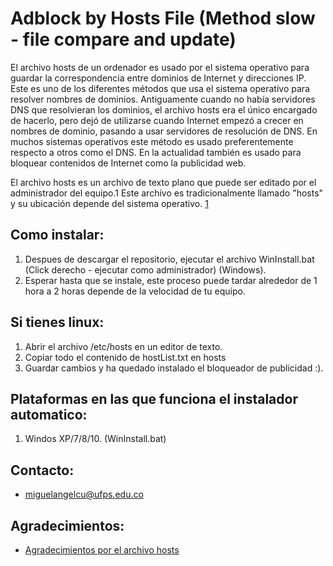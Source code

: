 ﻿Adblock by Hosts File (Method slow - file compare and update)
==========

El archivo hosts de un ordenador es usado por el sistema operativo para guardar la correspondencia entre dominios de Internet y direcciones IP. Este es uno de los diferentes métodos que usa el sistema operativo para resolver nombres de dominios. Antiguamente cuando no había servidores DNS que resolvieran los dominios, el archivo hosts era el único encargado de hacerlo, pero dejó de utilizarse cuando Internet empezó a crecer en nombres de dominio, pasando a usar servidores de resolución de DNS. En muchos sistemas operativos este método es usado preferentemente respecto a otros como el DNS. En la actualidad también es usado para bloquear contenidos de Internet como la publicidad web.

El archivo hosts es un archivo de texto plano que puede ser editado por el administrador del equipo.1​ Este archivo es tradicionalmente llamado "hosts" y su ubicación depende del sistema operativo. [1](https://es.wikipedia.org/wiki/Archivo_hosts)


Como instalar:
-------------------
1. Despues de descargar el repositorio, ejecutar el archivo WinInstall.bat (Click derecho - ejecutar como administrador) (Windows).
2. Esperar hasta que se instale, este proceso puede tardar alrededor de 1 hora a 2 horas depende de la velocidad de tu equipo.

Si tienes linux:
-------------------
1. Abrir el archivo /etc/hosts en un editor de texto.
2. Copiar todo el contenido de hostList.txt en hosts 
3. Guardar cambios y ha quedado instalado el bloqueador de publicidad :).

Plataformas en las que funciona el instalador automatico:
--------------------
1. Windos XP/7/8/10. (WinInstall.bat)

Contacto:
--------------------

+ miguelangelcu@ufps.edu.co

Agradecimientos:
--------------------
+ [Agradecimientos por el archivo hosts](https://raw.githubusercontent.com/StevenBlack/hosts/master/hosts)

